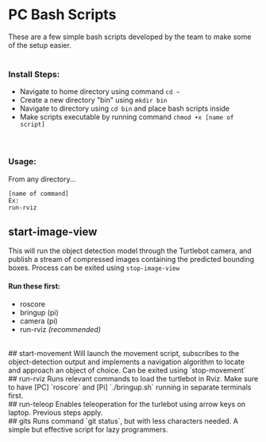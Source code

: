 # PC Bash Scripts
These are a few simple bash scripts developed by the team to make some of the setup easier.  
<br>
### Install Steps:  
- Navigate to home directory using command `cd ~`  
- Create a new directory "bin" using `mkdir bin`  
- Navigate to directory using `cd bin` and place bash scripts inside  
- Make scripts executable by running command `chmod +x [name of script]`  
<br><br>
### Usage:  
From any directory... 
```
[name of command]
Ex:
run-rviz
```
## start-image-view
This will run the object detection model through the Turtlebot camera, and publish a stream of compressed images containing the predicted bounding boxes. Process can be exited using `stop-image-view`
#### Run these first:
* roscore
* bringup (pi)
* camera (pi)
* run-rviz *(recommended)*
<br>
## start-movement
Will launch the movement script, subscribes to the object-detection output and implements a navigation algorithm to locate and approach an object of choice. Can be exited using `stop-movement`
<br>
## run-rviz
Runs relevant commands to load the turtlebot in Rviz. Make sure to have [PC] `roscore` and [Pi] `./bringup.sh` running in separate terminals first.
<br>
## run-teleop
Enables teleoperation for the turlebot using arrow keys on laptop. Previous steps apply.
<br>
## gits
Runs command `git status`, but with less characters needed. A simple but effective script for lazy programmers.
